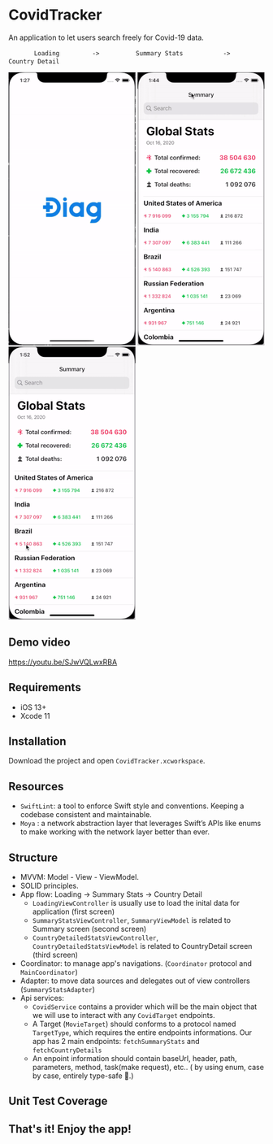 # CovidTracker

An application to let users search freely for Covid-19 data.

           Loading         ->          Summary Stats           ->         Country Detail 

![](demo_files/Loading.gif)    ![](demo_files/SummaryStats.gif)   ![](demo_files/CountryDetail.gif)

##  Demo video
https://youtu.be/SJwVQLwxRBA

##  Requirements
- iOS 13+
- Xcode 11

##  Installation
Download the project and open ```CovidTracker.xcworkspace```.

##  Resources
- ``` SwiftLint ```: a tool to enforce Swift style and conventions. Keeping a codebase consistent and maintainable.
- ``` Moya ``` : a network abstraction layer that leverages Swift’s APIs like enums to make working with the network layer better than ever.

##  Structure
- MVVM: Model - View - ViewModel.
- SOLID principles.
- App flow: Loading -> Summary Stats -> Country Detail
   + ```LoadingViewController``` is usually use to load the inital data for application (first screen)
   + ```SummaryStatsViewController```, ```SummaryViewModel``` is related to Summary screen (second screen)
   + ```CountryDetailedStatsViewController```, ```CountryDetailedStatsViewModel``` is related to CountryDetail screen (third screen)
- Coordinator: to manage app's navigations. (``` Coordinator ``` protocol and ``` MainCoordinator ```)
- Adapter: to move data sources and delegates out of view controllers (``` SummaryStatsAdapter ```)
- Api services:
    + ```CovidService``` contains a provider which will be the main object that we will use to interact with any ```CovidTarget``` endpoints.
    + A Target (```MovieTarget```) should conforms to a protocol named ```TargetType```, which requires the entire endpoints informations. Our app has 2 main endpoints: ```fetchSummaryStats``` and ```fetchCountryDetails```
    + An enpoint information should contain baseUrl, header, path, parameters, method, task(make request), etc..
    ( by using enum, case by case, entirely type-safe 🎉.)
    
##  Unit Test Coverage

## That's it! Enjoy the app!
